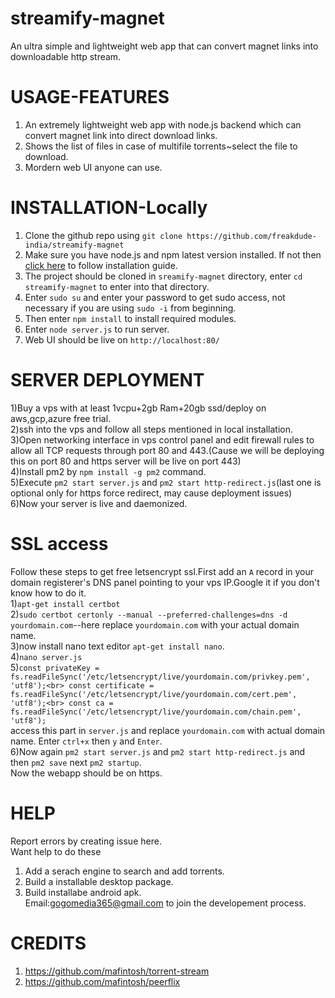# streamify-magnet
An ultra simple and lightweight web app that can convert magnet links into downloadable http stream.
# USAGE-FEATURES
1) An extremely lightweight web app with node.js backend which can convert magnet link into direct download links.<br/>
2) Shows the list of files in case of multifile torrents~select the file to download.<br/>
3) Mordern web UI anyone can use.

# INSTALLATION-Locally

1) Clone the github repo using ```git clone https://github.com/freakdude-india/streamify-magnet```
2) Make sure you have node.js and npm latest version installed. If not then <a href="https://www.digitalocean.com/community/tutorials/how-to-install-node-js-on-ubuntu-20-04">click here</a> to follow  installation guide.
3) The project should be cloned in ```sreamify-magnet``` directory, enter ```cd streamify-magnet``` to enter into that directory.
4) Enter ```sudo su``` and enter your password to get sudo  access, not necessary  if you are using ```sudo -i``` from beginning.
5) Then enter ```npm install``` to install required modules.
6) Enter ```node server.js``` to run server.
7) Web UI should be live on ```http://localhost:80/```

# SERVER DEPLOYMENT
1)Buy a vps with at least 1vcpu+2gb Ram+20gb ssd/deploy on aws,gcp,azure free trial.<br>
2)ssh into the vps and follow all steps mentioned in local installation.<br>
3)Open networking interface in vps control panel and edit firewall rules to allow all TCP requests through port 80 and 443.(Cause we will be deploying this on port 80 and https server will be live on port 443)<br>
4)Install pm2 by `npm install -g pm2` command.<br>
5)Execute `pm2 start server.js` and `pm2 start http-redirect.js`(last one is optional only for https force redirect, may cause deployment issues)<br>
6)Now your server is live and daemonized.<br>

# <b>SSL access</b>
Follow these steps to get free letsencrypt ssl.First add an `A` record in your domain registerer's DNS panel pointing to your vps IP.Google it if you don't know how to do it.<br>
1)`apt-get install certbot`<br>
2)`sudo certbot certonly --manual --preferred-challenges=dns -d yourdomain.com`--here replace `yourdomain.com` with your actual domain name.<br>
3)now install nano text editor `apt-get install nano`.<br>
4)`nano server.js`<br>
5)`const privateKey = fs.readFileSync('/etc/letsencrypt/live/yourdomain.com/privkey.pem', 'utf8');<br>
const certificate = fs.readFileSync('/etc/letsencrypt/live/yourdomain.com/cert.pem', 'utf8');<br>
const ca = fs.readFileSync('/etc/letsencrypt/live/yourdomain.com/chain.pem', 'utf8');`<br>
access this part in `server.js` and replace `yourdomain.com` with actual domain name. Enter `ctrl+x` then `y` and `Enter`.<br>
6)Now again `pm2 start server.js` and `pm2 start http-redirect.js` and then `pm2 save` next `pm2 startup`.<br>
Now the webapp should be on https.


# HELP
Report errors by creating issue here.<br/>
Want help to do these
1) Add a serach engine to search and add torrents.
2) Build a installable desktop package.
3) Build installabe android apk.<br/>
Email:gogomedia365@gmail.com to join the developement process.

# CREDITS
1) https://github.com/mafintosh/torrent-stream
2) https://github.com/mafintosh/peerflix





